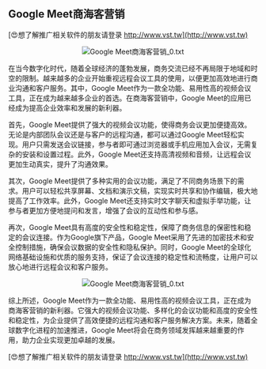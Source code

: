 ## **Google Meet商海客营销**

[😍想了解推广相关软件的朋友请登录 http://www.vst.tw](http://www.vst.tw)

 <center><img src="https://vst.tw/MP4/tuiguang/png/0.png" alt="Google Meet商海客营销_0.txt"></center>

在当今数字化时代，随着全球经济的蓬勃发展，商务交流已经不再局限于地域和时空的限制。越来越多的企业开始重视远程会议工具的使用，以便更加高效地进行商业沟通和客户服务。其中，Google Meet作为一款全功能、易用性高的视频会议工具，正在成为越来越多企业的首选。在商海客营销中，Google Meet的应用已经成为提高企业效率和发展的新利器。

首先，Google Meet提供了强大的视频会议功能，使得商务会议更加便捷高效。无论是内部团队会议还是与客户的远程沟通，都可以通过Google Meet轻松实现。用户只需发送会议链接，参与者即可通过浏览器或手机应用加入会议，无需复杂的安装和设置过程。此外，Google Meet还支持高清视频和音频，让远程会议更加生动真实，提升了沟通效果。

其次，Google Meet提供了多种实用的会议功能，满足了不同商务场景下的需求。用户可以轻松共享屏幕、文档和演示文稿，实现实时共享和协作编辑，极大地提高了工作效率。此外，Google Meet还支持实时文字聊天和虚拟手举功能，让参与者更加方便地提问和发言，增强了会议的互动性和参与感。

再次，Google Meet具有高度的安全性和稳定性，保障了商务信息的保密性和稳定的会议连接。作为Google旗下产品，Google Meet采用了先进的加密技术和安全控制措施，确保会议数据的安全性和隐私保护。同时，Google Meet的全球化网络基础设施和优质的服务支持，保证了会议连接的稳定性和流畅度，让用户可以放心地进行远程会议和客户服务。

 <center><img src="https://vst.tw/MP4/tuiguang/png/0.png" alt="Google Meet商海客营销_0.txt"></center>

综上所述，Google Meet作为一款全功能、易用性高的视频会议工具，正在成为商海客营销的新利器。它强大的视频会议功能、多样化的会议功能和高度的安全性和稳定性，为企业提供了高效便捷的远程沟通和客户服务解决方案。未来，随着全球数字化进程的加速推进，Google Meet将会在商务领域发挥越来越重要的作用，助力企业实现更加卓越的发展。

[😍想了解推广相关软件的朋友请登录 http://www.vst.tw](http://www.vst.tw)



